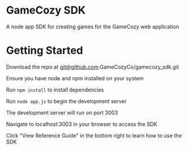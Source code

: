 # GameCozy SDK
A node app SDK for creating games for the GameCozy web application

# Getting Started
Download the repo at git@github.com:GameCozyCo/gamecozy_sdk.git
 
Ensure you have node and npm installed on your system
 
Run `npm install` to install dependencies
 
Run `node app.js` to begin the development server
 
The development server will run on port 3003
 
Navigate to localhost:3003 in your browser to access the SDK

Click "View Reference Guide" in the bottom right to learn how to use the SDK
